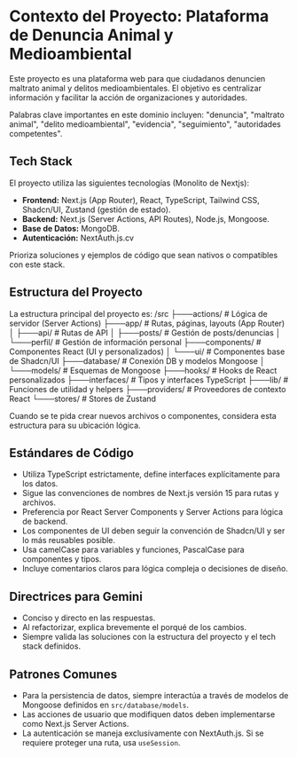 # Contexto del Proyecto: Plataforma de Denuncia Animal y Medioambiental

Este proyecto es una plataforma web para que ciudadanos denuncien maltrato animal y delitos medioambientales. El objetivo es centralizar información y facilitar la acción de organizaciones y autoridades.

Palabras clave importantes en este dominio incluyen: "denuncia", "maltrato animal", "delito medioambiental", "evidencia", "seguimiento", "autoridades competentes".

## Tech Stack

El proyecto utiliza las siguientes tecnologías (Monolito de Nextjs):

-   **Frontend:** Next.js (App Router), React, TypeScript, Tailwind CSS, Shadcn/UI, Zustand (gestión de estado).
-   **Backend:** Next.js (Server Actions, API Routes), Node.js, Mongoose.
-   **Base de Datos:** MongoDB.
-   **Autenticación:** NextAuth.js.cv

Prioriza soluciones y ejemplos de código que sean nativos o compatibles con este stack.

## Estructura del Proyecto

La estructura principal del proyecto es:
/src
├───actions/ # Lógica de servidor (Server Actions)
├───app/ # Rutas, páginas, layouts (App Router)
│ ├───api/ # Rutas de API
│ ├───posts/ # Gestión de posts/denuncias
│ └───perfil/ # Gestión de información personal
├───components/ # Componentes React (UI y personalizados)
│ └───ui/ # Componentes base de Shadcn/UI
├───database/ # Conexión DB y modelos Mongoose
│ └───models/ # Esquemas de Mongoose
├───hooks/ # Hooks de React personalizados
├───interfaces/ # Tipos y interfaces TypeScript
├───lib/ # Funciones de utilidad y helpers
├───providers/ # Proveedores de contexto React
└───stores/ # Stores de Zustand

Cuando se te pida crear nuevos archivos o componentes, considera esta estructura para su ubicación lógica.

## Estándares de Código

-   Utiliza TypeScript estrictamente, define interfaces explícitamente para los datos.
-   Sigue las convenciones de nombres de Next.js versión 15 para rutas y archivos.
-   Preferencia por React Server Components y Server Actions para lógica de backend.
-   Los componentes de UI deben seguir la convención de Shadcn/UI y ser lo más reusables posible.
-   Usa camelCase para variables y funciones, PascalCase para componentes y tipos.
-   Incluye comentarios claros para lógica compleja o decisiones de diseño.

## Directrices para Gemini

-   Conciso y directo en las respuestas.
-   Al refactorizar, explica brevemente el porqué de los cambios.
-   Siempre valida las soluciones con la estructura del proyecto y el tech stack definidos.

## Patrones Comunes

-   Para la persistencia de datos, siempre interactúa a través de modelos de Mongoose definidos en `src/database/models`.
-   Las acciones de usuario que modifiquen datos deben implementarse como Next.js Server Actions.
-   La autenticación se maneja exclusivamente con NextAuth.js. Si se requiere proteger una ruta, usa `useSession`.
